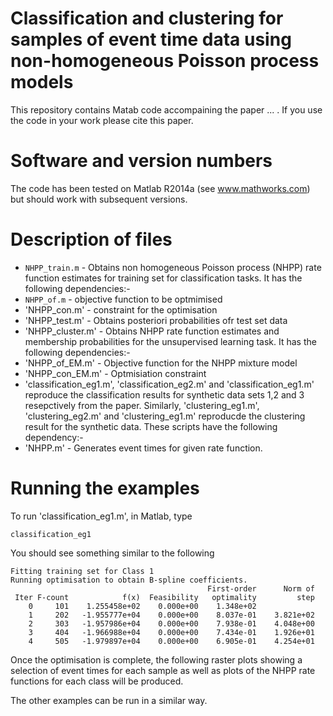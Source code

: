 # Classification and clustering for samples of event time data using non-homogeneous Poisson process models
This repository contains Matab code accompaining the paper ... . If you use the code in your work please cite this paper. 

# Software and version numbers
The code has been tested on Matlab R2014a (see www.mathworks.com) but should work with subsequent versions. 

# Description of files
* `NHPP_train.m` - Obtains non homogeneous Poisson process (NHPP) rate function estimates for training set for classification tasks. It has the following dependencies:-
 * `NHPP_of.m` - objective function to be optmimised
 * 'NHPP_con.m' - constraint for the optimisation
* 'NHPP_test.m' - Obtains posteriori probabilities ofr test set data  
* 'NHPP_cluster.m' - Obtains NHPP rate function estimates and membership probabilities for the unsupervised learning task.  It has the following dependencies:-
 * 'NHPP_of_EM.m' - Objective function for the NHPP mixture model
 * 'NHPP_con_EM.m' - Optmisiation constraint
* 'classification_eg1.m', 'classification_eg2.m' and 'classification_eg1.m' reproduce the classification results for synthetic data sets 1,2 and 3 resepctively from the paper. Similarly, 'clustering_eg1.m', 'clustering_eg2.m' and 'clustering_eg1.m' reproducde the clustering result for the synthetic data. These scripts have the following dependency:-
 * 'NHPP.m' - Generates event times for given rate function.

# Running the examples
To run 'classification_eg1.m', in Matlab, type 

`classification_eg1`

You should see something similar to the following

```
Fitting training set for Class 1
Running optimisation to obtain B-spline coefficients.
                                            First-order      Norm of
 Iter F-count            f(x)  Feasibility   optimality         step
    0     101    1.255458e+02    0.000e+00    1.348e+02
    1     202   -1.955777e+04    0.000e+00    8.037e-01    3.821e+02
    2     303   -1.957986e+04    0.000e+00    7.938e-01    4.048e+00
    3     404   -1.966988e+04    0.000e+00    7.434e-01    1.926e+01
    4     505   -1.979897e+04    0.000e+00    6.905e-01    4.254e+01
```
Once the optimisation is complete, the following raster plots showing a selection of event times for each sample as well as plots of the NHPP rate functions for each class will be produced.

The other examples can be run in a similar way.
